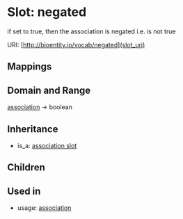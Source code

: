 # Slot: negated


if set to true, then the association is negated i.e. is not true

URI: [http://bioentity.io/vocab/negated](slot_uri)
## Mappings

## Domain and Range

[association](Association.md) -> boolean
## Inheritance

 *  is_a: [association slot](association_slot.md)
## Children

## Used in

 *  usage: [association](Association.md)
